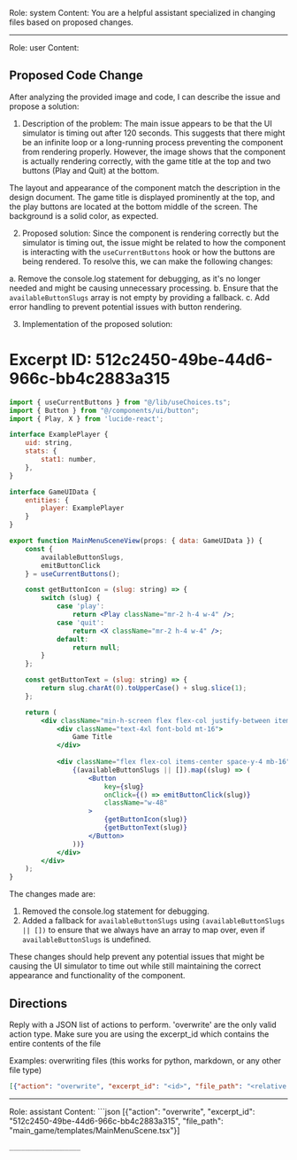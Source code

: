 Role: system
Content: You are a helpful assistant specialized in changing files based on proposed changes.
__________________
Role: user
Content: 
## Proposed Code Change
After analyzing the provided image and code, I can describe the issue and propose a solution:

1. Description of the problem:
The main issue appears to be that the UI simulator is timing out after 120 seconds. This suggests that there might be an infinite loop or a long-running process preventing the component from rendering properly. However, the image shows that the component is actually rendering correctly, with the game title at the top and two buttons (Play and Quit) at the bottom.

The layout and appearance of the component match the description in the design document. The game title is displayed prominently at the top, and the play buttons are located at the bottom middle of the screen. The background is a solid color, as expected.

2. Proposed solution:
Since the component is rendering correctly but the simulator is timing out, the issue might be related to how the component is interacting with the `useCurrentButtons` hook or how the buttons are being rendered. To resolve this, we can make the following changes:

a. Remove the console.log statement for debugging, as it's no longer needed and might be causing unnecessary processing.
b. Ensure that the `availableButtonSlugs` array is not empty by providing a fallback.
c. Add error handling to prevent potential issues with button rendering.

3. Implementation of the proposed solution:

# Excerpt ID: 512c2450-49be-44d6-966c-bb4c2883a315
```jsx main_game/templates/MainMenuScene.tsx
import { useCurrentButtons } from "@/lib/useChoices.ts";
import { Button } from "@/components/ui/button";
import { Play, X } from 'lucide-react';

interface ExamplePlayer {
    uid: string,
    stats: {
        stat1: number,
    },
}

interface GameUIData {
    entities: {
        player: ExamplePlayer
    }
}

export function MainMenuSceneView(props: { data: GameUIData }) {
    const {
        availableButtonSlugs,
        emitButtonClick
    } = useCurrentButtons();

    const getButtonIcon = (slug: string) => {
        switch (slug) {
            case 'play':
                return <Play className="mr-2 h-4 w-4" />;
            case 'quit':
                return <X className="mr-2 h-4 w-4" />;
            default:
                return null;
        }
    };

    const getButtonText = (slug: string) => {
        return slug.charAt(0).toUpperCase() + slug.slice(1);
    };

    return (
        <div className="min-h-screen flex flex-col justify-between items-center p-8 bg-gray-800 text-white">
            <div className="text-4xl font-bold mt-16">
                Game Title
            </div>
            
            <div className="flex flex-col items-center space-y-4 mb-16">
                {(availableButtonSlugs || []).map((slug) => (
                    <Button
                        key={slug}
                        onClick={() => emitButtonClick(slug)}
                        className="w-48"
                    >
                        {getButtonIcon(slug)}
                        {getButtonText(slug)}
                    </Button>
                ))}
            </div>
        </div>
    );
}
```

The changes made are:
1. Removed the console.log statement for debugging.
2. Added a fallback for `availableButtonSlugs` using `(availableButtonSlugs || [])` to ensure that we always have an array to map over, even if `availableButtonSlugs` is undefined.

These changes should help prevent any potential issues that might be causing the UI simulator to time out while still maintaining the correct appearance and functionality of the component.

## Directions
Reply with a JSON list of actions to perform. 'overwrite' are the only valid action type. 
Make sure you are using the excerpt_id which contains the entire contents of the file

Examples:
overwriting files (this works for python, markdown, or any other file type)
```json output_example1
[{"action": "overwrite", "excerpt_id": "<id>", "file_path": "<relative file path>"}]
```

__________________
Role: assistant
Content: ```json
[{"action": "overwrite", "excerpt_id": "512c2450-49be-44d6-966c-bb4c2883a315", "file_path": "main_game/templates/MainMenuScene.tsx"}]
```
__________________
